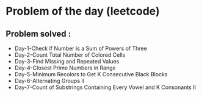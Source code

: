 # Problem of the day (leetcode)

## Problem solved :
- Day-1-Check if Number is a Sum of Powers of Three
- Day-2-Count Total Number of Colored Cells
- Day-3-Find Missing and Repeated Values
- Day-4-Closest Prime Numbers in Range
- Day-5-Minimum Recolors to Get K Consecutive Black Blocks
- Day-6-Alternating Groups II
- Day-7-Count of Substrings Containing Every Vowel and K Consonants II